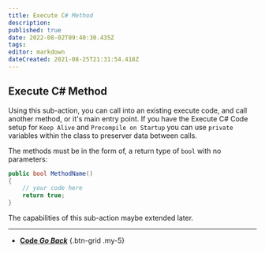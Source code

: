 ```yaml
---
title: Execute C# Method
description: 
published: true
date: 2022-08-02T09:40:30.435Z
tags: 
editor: markdown
dateCreated: 2021-08-25T21:31:54.418Z
---
```


## Execute C# Method
Using this sub-action, you can call into an existing execute code, and call another method, or it's main entry point.  If you have the Execute C# Code setup for `Keep Alive` and `Precompile on Startup` you can use `private` variables within the class to preserver data between calls.

The methods must be in the form of, a return type of `bool` with no parameters:

```csharp
public bool MethodName()
{
    // your code here
    return true;
}
```
The capabilities of this sub-action maybe extended later.

---

- [<i class="mdi mdi-chevron-left"></i> **Code *Go Back***](/en/Sub-Actions/Code)
{.btn-grid .my-5}